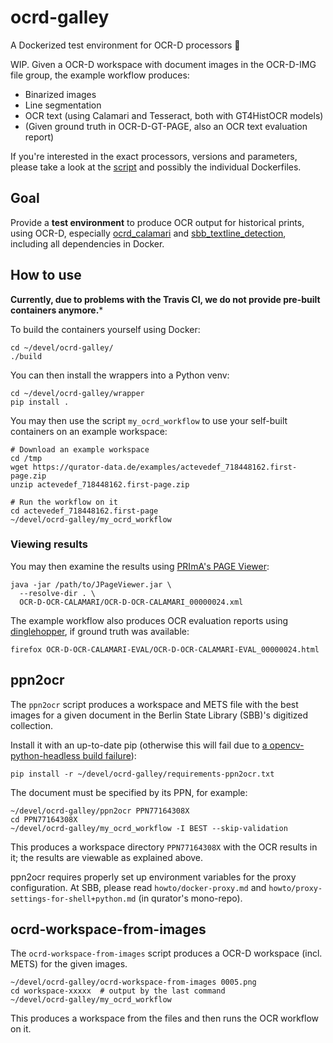 ocrd-galley
===========

<!--
[![Build Status](https://travis-ci.com/qurator-spk/ocrd-galley.svg?branch=master)](https://travis-ci.com/qurator-spk/ocrd-galley)
-->

A Dockerized test environment for OCR-D processors 🚢

WIP. Given a OCR-D workspace with document images in the OCR-D-IMG file group,
the example workflow produces:

* Binarized images
* Line segmentation
* OCR text (using Calamari and Tesseract, both with GT4HistOCR models)
* (Given ground truth in OCR-D-GT-PAGE, also an OCR text evaluation report)

If you're interested in the exact processors, versions and parameters, please
take a look at the [script](my_ocrd_workflow) and possibly the individual
Dockerfiles.

Goal
----
Provide a **test environment** to produce OCR output for historical prints,
using OCR-D, especially [ocrd_calamari](https://github.com/OCR-D/ocrd_calamari)
and
[sbb_textline_detection](https://github.com/qurator-spk/sbb_textline_detection),
including all dependencies in Docker.

How to use
----------
**Currently, due to problems with the Travis CI, we do not provide pre-built
containers anymore.***

To build the containers yourself using Docker:
~~~
cd ~/devel/ocrd-galley/
./build
~~~

You can then install the wrappers into a Python venv:
~~~
cd ~/devel/ocrd-galley/wrapper
pip install .
~~~

You may then use the script `my_ocrd_workflow` to use your self-built
containers on an example workspace:

~~~
# Download an example workspace
cd /tmp
wget https://qurator-data.de/examples/actevedef_718448162.first-page.zip
unzip actevedef_718448162.first-page.zip

# Run the workflow on it
cd actevedef_718448162.first-page
~/devel/ocrd-galley/my_ocrd_workflow
~~~

### Viewing results
You may then examine the results using
[PRImA's PAGE Viewer](https://www.primaresearch.org/tools/PAGEViewer):
~~~
java -jar /path/to/JPageViewer.jar \
  --resolve-dir . \
  OCR-D-OCR-CALAMARI/OCR-D-OCR-CALAMARI_00000024.xml
~~~

The example workflow also produces OCR evaluation reports using
[dinglehopper](https://github.com/qurator-spk/dinglehopper), if ground truth was
available:
~~~
firefox OCR-D-OCR-CALAMARI-EVAL/OCR-D-OCR-CALAMARI-EVAL_00000024.html
~~~

ppn2ocr
-------
The `ppn2ocr` script produces a workspace and METS file with the best images for
a given document in the Berlin State Library (SBB)'s digitized collection.

Install it with an up-to-date pip (otherwise this will fail due to [a opencv-python-headless build failure](https://github.com/skvark/opencv-python#frequently-asked-questions)):
~~~
pip install -r ~/devel/ocrd-galley/requirements-ppn2ocr.txt
~~~

The document must be specified by its PPN, for example:
~~~
~/devel/ocrd-galley/ppn2ocr PPN77164308X
cd PPN77164308X
~/devel/ocrd-galley/my_ocrd_workflow -I BEST --skip-validation
~~~

This produces a workspace directory `PPN77164308X` with the OCR results in it;
the results are viewable as explained above.

ppn2ocr requires properly set up environment variables for the proxy
configuration. At SBB, please read `howto/docker-proxy.md` and
`howto/proxy-settings-for-shell+python.md` (in qurator's mono-repo).

ocrd-workspace-from-images
--------------------------
The `ocrd-workspace-from-images` script produces a OCR-D workspace (incl. METS)
for the given images.

~~~
~/devel/ocrd-galley/ocrd-workspace-from-images 0005.png
cd workspace-xxxxx  # output by the last command
~/devel/ocrd-galley/my_ocrd_workflow
~~~

This produces a workspace from the files and then runs the OCR workflow on it.
